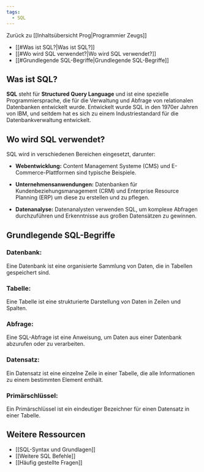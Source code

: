 ```yaml
---
tags:
  - SQL
---
```

Zurück zu [[Inhaltsübersicht Prog|Programmier Zeugs]]

- [[#Was ist SQL?|Was ist SQL?]]
- [[#Wo wird SQL verwendet?|Wo wird SQL verwendet?]]
- [[#Grundlegende SQL-Begriffe|Grundlegende SQL-Begriffe]]

## Was ist SQL?

**SQL** steht für **Structured Query Language** und ist eine spezielle Programmiersprache, die für die Verwaltung und Abfrage von relationalen Datenbanken entwickelt wurde. Entwickelt wurde SQL in den 1970er Jahren von IBM, und seitdem hat es sich zu einem Industriestandard für die Datenbankverwaltung entwickelt.

## Wo wird SQL verwendet?

SQL wird in verschiedenen Bereichen eingesetzt, darunter:

- **Webentwicklung:** Content Management Systeme (CMS) und E-Commerce-Plattformen sind typische Beispiele.
    
- **Unternehmensanwendungen:**  Datenbanken für Kundenbeziehungsmanagement (CRM) und Enterprise Resource Planning (ERP) um diese zu erstellen und zu pflegen.
    
- **Datenanalyse:** Datenanalysten verwenden SQL, um komplexe Abfragen durchzuführen und Erkenntnisse aus großen Datensätzen zu gewinnen.
    

## Grundlegende SQL-Begriffe

### Datenbank:

Eine Datenbank ist eine organisierte Sammlung von Daten, die in Tabellen gespeichert sind.

### Tabelle:

Eine Tabelle ist eine strukturierte Darstellung von Daten in Zeilen und Spalten.

### Abfrage:

Eine SQL-Abfrage ist eine Anweisung, um Daten aus einer Datenbank abzurufen oder zu verarbeiten.

### Datensatz:

Ein Datensatz ist eine einzelne Zeile in einer Tabelle, die alle Informationen zu einem bestimmten Element enthält.

### Primärschlüssel:

Ein Primärschlüssel ist ein eindeutiger Bezeichner für einen Datensatz in einer Tabelle.

## Weitere Ressourcen
- [[SQL-Syntax und Grundlagen]]
- [[Weitere SQL Befehle]]
- [[Häufig gestellte Fragen]]